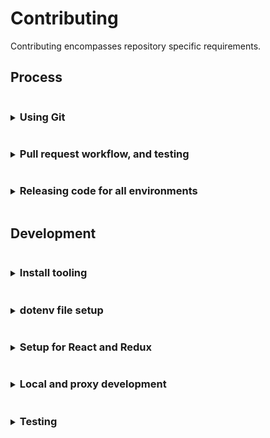 # Contributing
Contributing encompasses repository specific requirements.

## Process
<details>
<summary><h3 style="display: inline-block">Using Git</h3></summary>

Curiosity makes use of
- GitHub's fork and pull workflow.
- A linear commit process and rebasing. GitHub merge commits, and squashing are discouraged in favor of smaller independent commits

> Working directly on the main repository is highly discouraged. Continuous Integration is dependent on branch structure.

#### Main repository branches and continuous integration
Curiosity makes use of the branches `dev`, `main`.
- `dev` branch is a representation of development and `stage-beta`.
   - When a branch push happens the `dev` branch is automatically deployed for `https://console.stage.redhat.com/preview`
- `main` branch is a representation of 3 environments `stage-stable`, `prod-beta`, and `prod-stable`.
   - When a branch push happens the `main` branch is automatically deployed for `https://console.stage.redhat.com/`
   - When a release candidate tag is created for the latest commit in `main` branch it will automatically be deployed for `https://console.redhat.com/preview`
   - When the latest commit message uses the form `chore(release): [version number]` and a release tag with the same release version is created in `main` branch it will automatically be deployed for `https://console.redhat.com/`

#### Branch syncing
Linear commit history for Curiosity makes syncing concise
- `dev` is always rebased from `main`
   - typically after a release
   - or in prep for a fast-forward of `main`
- `main` is fast-forwarded from `dev`
   - typically when commits are prepared for release

</details>

<details>
<summary><h3 style="display: inline-block">Pull request workflow, and testing</h3></summary>

All development work should be handled through GitHub's fork and pull workflow.

#### Setting up a pull request
Development pull requests (PRs) should be opened against the `dev` branch. PRs directly to `main` are discouraged since branch structure
represents environment. However, exceptions are allowed, as long those updates are also rebased against the `dev` branch, for...
- bug fixes
- build updates

> If your pull request work contains any of the following warning signs 
>  - out of sync commits (is not rebased against the `dev` branch)
>  - poorly structured commits and messages
>  - any one commit relies on other commits to work at all, in the same pull request
>  - dramatic file restructures that attempt complex behavior
>  - missing, relaxed, or removed unit tests
>  - dramatic unit test snapshot updates
>  - affects any file not directly associated with the associated issue being resolved
>  - affects "many" files
>
> You will be encouraged to restructure your commits to help in review.

#### Pull request commits, messaging

Your pull request should contain Git commit messaging that follows the use of [conventional commit types](https://www.conventionalcommits.org/)
to provide consistent history and help generate [CHANGELOG.md](./CHANGELOG.md) updates.

Commit messages follow three basic guidelines
- No more than `65` characters for the first line
- If your pull request has more than a single commit you should include the pull request number in your message using the format. This additional copy is not counted towards the `65` character limit.
  ```
  [message] (#1234)
  ```
  
  You can also include the pull request number on a single commit, but
  GitHub will automatically apply the pull request number when the
  `squash` button is used on a pull request.

- Commit message formats follow the structure
  ```
  <type>(<scope>): <issue number><description>
  ```
  Where
  - Type = the type of work the commit resolves.
     - Basic types include `feat` (feature), `fix`, `chore`, `build`.
     - See [conventional commit types](https://www.conventionalcommits.org/) for additional types.
  - Scope = the area of code affected.
     - Can be a directory or filenames
     - Does not have to encompass all file names affected
  - Issue number = the Jira issue number
     - Currently, the prefix `sw-[issue number]` represents `SWATCH-[issue number]`
  - Description = what the commit work encompasses

  Example
  ```
  feat(config): sw-123 rhel, activate instance inventory
  ```
> Not all commits need an issue number. But it is encouraged you attempt to associate
> a commit with an issue for tracking. In a scenario where no issue is available
> exceptions are made for `fix`, `chore`, and `build`.

#### Pull request test failures
Creating a pull request fires the following checks through GitHub actions.
- Commit message linting, see [commit_lint.yml](./.github/workflows/commit_lint.yml)
- Code documentation linting, see [documentation_lint.yml](./.github/workflows/documentation_lint.yml)
- Pull request code linting, unit tests and repo-level integration tests, see [pull_request.yml](./.github/workflows/pull_request.yml)
- Jenkins integration testing. Currently, Jenkins re-runs the same tests being used in [pull_request.yml](./.github/workflows/pull_request.yml)

> You can always attempt to restart Jenkins testing by placing a pull request comment
> with the copy `/retest`.

To resolve failures for any GitHub actions make sure you first review the results of the test by
clicking the `checks` tab on the related pull request.

For additional information on failures for
- Commit messages, see [Pull request commits, messaging](#pull-request-commits-messaging)
- Code documentation, see [Updating code documentation]()
- Pull request code, see [Updating unit tests during development]()
- Jenkins integration can be ignored until it actively runs integration testing.

> Caching for GitHub actions and NPM packages is active. This caching allows subsequent pull request
> updates to avoid reinstalling yarn dependencies. 
> 
> Occasionally test failures can occur after recent NPM package updates either in the pull request
> itself or in a prior commit to the pull request. The most common reason for this failure presents when
> a NPM package has changed its support for different versions of NodeJS and those packages are updated
> in the `dev` branch. 
> 
> If test failures are happening shortly after a NPM package update you may need to clear the
> GitHub actions cache and restart the related tests.

</details>

<details>
<summary><h3 style="display: inline-block">Releasing code for all environments</h3></summary>

Curiosity releases code to the following environments
   - stage preview
   - stage stable
   - production preview
   - production stable

> After pushing code, or tagging, a repository hook notifies continuous integration and starts the process of
> environment updates.

#### Release for stage preview
Merging code into stage preview is simplistic
1. merge a pull request into `dev`
   ```
   pull-request -> dev -> stage preview
   ```

#### Release for stage stable
To merge code into stage stable
1. open a pull request from `dev` to `main` and merge using the `rebase` button.
   ```
   dev -> pull-request -> main -> stage stable
   ```

#### Release for production preview
To merge code into production preview
1. tag the most recent commit on `main` as a release candidate using the format, where `rc.0` index is a typical starting point.
`v[x].[x].[x]-rc.[x]`
   ```
   main -> release cadidate tag -> production preview
   ```

#### Release for production stable
To merge code into production stable a maintainer must run the release commit process locally.

   ```
   local main repo, main branch -> release commit -> origin main -> tag -> production stable
   ```

1. clone the main repository, within the repo confirm you're on the `main` branch and synced with `origin` `main`
1. run
   1. `$ git checkout main`
   1. `$ yarn`
   1. `$ yarn release --dry-run` to confirm the release output version and commits.
   1. `$ yarn release` to generate the commit and file changes.
      
      >If the version recommended should be different you can run the command with an override version following a semver format
      >  ```
      >  $ yarn release --override X.X.X
      >  ``` 
1. Confirm you now have a release commit with the format `chore(release): X.X.X` and there are updates to
   - `package.json`
   - `CHANGELOG.md`

   If there are issues with the file updates you can correct them and squish any fixes into the `chore(release): X.X.X` commit
1. Push the **SINGLE** commit to `origin` `main`
1. Using the [Curiosity GitHub releases interface](https://github.com/RedHatInsights/curiosity-frontend/releases)
   1. Draft a new release from `main` confirming you are aligned with the `chore(release): X.X.X` commit hash
   1. Create the new tag using the **SAME** semver version created by the release commit but add a `v` prefix to it, i.e. `vX.X.X`, for consistency.
   
   > To avoid issues with inconsistent Git tagging use it is recommended you use the GitHub releases interface.

</details>

## Development
<details>
<summary><h3 style="display: inline-block">Install tooling</h3></summary>

Before developing you'll need to install:
 * [NodeJS and NPM](https://nodejs.org/)
 * [Docker](https://docs.docker.com/desktop/)
   * Alternatively, you can try [Podman](https://github.com/containers/podman). [Homebrew](https://brew.sh/) can be used for the install `$ brew install podman`
 * And [Yarn](https://yarnpkg.com)

#### OS support
The tooling for Curiosity is `Mac OS` centered.

While some aspects of the tooling have been expanded for Linux there may still be issues. It is encouraged that OS tooling
changes are contributed back while maintaining existing `Mac OS` functionality.

If you are unable to test additional OS support it is imperative that code reviews take place before integrating/merging build changes.

#### NodeJS and NPM
The Curiosity build attempts to align to the current NodeJS LTS version. It is possible to test future versions of NodeJS LTS. See CI Testing for more detail. 

#### Docker and Mac
Setting [Docker](https://docs.docker.com/desktop/) up on a Mac? Install the appropriate package. Confirm everything installed correctly by trying these steps.
   1. In a terminal instance run
      ```
      $ docker run hello-world
      ```

Reference the Docker documentation for additional installation help.

#### Docker and Linux
Setting Docker up on a Linux machine may include additional steps.
  * [Docker on Linux](https://docs.docker.com/desktop/install/linux-install/)

Reference the Docker documentation for additional installation help.

#### Yarn
Once you've installed NodeJS you can use NPM to perform the [Yarn](https://yarnpkg.com) install

  ```
  $ npm install yarn -g
  ``` 
</details>

<details>
<summary><h3 style="display: inline-block">dotenv file setup</h3></summary>

"dotenv" files contain shared configuration settings across the Curiosity code and build structure. These settings are imported through [helpers](./src/common/helpers.js), or through other various `process.env.[dotenv parameter names]` within the code or build.

#### Setup basic dotenv files
Before you can start any local development you need to relax permissions associated with the platform. This
affects various aspects of both `local` and `proxy` development.

1. Create a local dotenv file in the root of `curiosity-frontend` called `.env.local` and add the following contents
    ```
    REACT_APP_DEBUG_MIDDLEWARE=true
    REACT_APP_DEBUG_ORG_ADMIN=true
    REACT_APP_DEBUG_PERMISSION_APP_ONE=subscriptions:*:*
    REACT_APP_DEBUG_PERMISSION_APP_TWO=inventory:*:*
    ```
   
#### Advanced dotenv files
The dotenv files are structured to cascade each additional dotenv file settings from a root `.env` file.
```
 .env = base dotenv file settings
 .env.local = a gitignored file to allow local settings overrides
 .env -> .env.developement = local run development settings that enhances the base .env settings file
 .env -> .env.proxy = local run proxy settings that enhances the base .env settings file
 .env -> .env.production = build modifications associated with all environments
 .env -> .env.production.local = a gitignored, dynamcially generated build modifications associated with all environments
 .env -> .env.test = tesing framework settings that enhances the base .env settings file
```

Current directly available developer/debugging/test dotenv parameters

> Technically all dotenv parameters come across as strings when imported through `process.env`. It is important to cast them accordingly if "type" is required.

| dotenv parameter                   | definition                                                                                                                                                                     |
|------------------------------------|--------------------------------------------------------------------------------------------------------------------------------------------------------------------------------|
| DEV_PORT                           | A local proxy build modification for running against a custom port                                                                                                             |
| DEV_BRANCH=stage-beta              | A local proxy build modification for running against a custom environment branch. Available options include `stage-beta`, `stage-stable`, `prod-beta`, `prod-stable`           |
| GENERATE_SOURCEMAP                 | A static boolean that disables local run source map generation only. May speed up local development re-compiles. May eventually be moved into `.env.developement`.             | 
| REACT_APP_DEBUG_DEFAULT_DATETIME   | A static string associated with overriding the assumed UI/applicaiton date in the form of `YYYYMMDD`                                                                           |
| REACT_APP_DEBUG_MIDDLEWARE         | A static boolean that activates the console state debugging messages associated with Redux.                                                                                    |
| REACT_APP_DEBUG_ORG_ADMIN          | A static boolean associated with local development only that overrides the organization admin. Useful in determining UI/application behavior when permissions are missing.     |
| REACT_APP_DEBUG_PERMISSION_APP_ONE | A static string associated with local development only that overrides RBAC associated permissions. Useful in determining UI/application behavior when permissions are missing. |
| REACT_APP_DEBUG_PERMISSION_APP_TWO | A static string associated with local development only that overrides RBAC associated permissions. Useful in determining UI/application behavior when permissions are missing. |

Current directly available build dotenv parameters

> Technically all dotenv parameters come across as strings when imported through `process.env`. It is important to cast them accordingly if "type" is required.

| dotenv parameter                                  | definition                                                                                                                                    |
|---------------------------------------------------|-----------------------------------------------------------------------------------------------------------------------------------------------|
| REACT_APP_UI_VERSION                              | A dynamically build populated package.json version reference                                                                                  |
| REACT_APP_UI_NAME                                 | A static string populated reference similar to the consoledot application name                                                                |
 | REACT_APP_UI_DISPLAY_NAME                         | A static string populated reference to the display version of the application name                                                            |
 | REACT_APP_UI_DISPLAY_CONFIG_NAME                  | A static string populated reference to the configuration version of the application name                                                      |
 | REACT_APP_UI_DISPLAY_START_NAME                   | A static string populated reference to the "sentence start" application name                                                                  |
 | REACT_APP_UI_DEPLOY_PATH_PREFIX                   | A dynamically build populated beta/preview environment path reference                                                                         |                                                               
 | REACT_APP_UI_DEPLOY_PATH_LINK_PREFIX              | A dynamically build populated beta/preview environment path reference that may or may not be equivalent to `REACT_APP_UI_DEPLOY_PATH_PREFIX`  |
 | PUBLIC_URL                                        | A dynamically prefix populated reference to where the application lives on consoledot                                                         |                                                                                                           
 | REACT_APP_UI_LINK_CONTACT_US                      | A static contact us link for populating a link reference NOT directly controlled by the application and subject to randomly changing.         |
 | REACT_APP_UI_LINK_LEARN_MORE                      | A static learn more link for populating a link reference NOT directly controlled by the application and subject to randomly changing.         |
 | REACT_APP_UI_LINK_REPORT_ACCURACY_RECOMMENDATIONS | A static mismatched content link for populating a link reference NOT directly controlled by the application and subject to randomly changing. |
 | REACT_APP_UI_DISABLED                             | A static boolean for disabling/hiding the entire UI/application                                                                               |
 | REACT_APP_UI_DISABLED_NOTIFICATIONS               | A static boolean for disabling/hiding consoledot integrated notifications/toasts                                                              |
 | REACT_APP_UI_DISABLED_TOOLBAR                     | A static boolean for disabling/hiding the UI/application product view primary toolbar                                                         |
 | REACT_APP_UI_DISABLED_TOOLBAR_GROUP_VARIANT       | A static boolean for disabling/hiding the UI/application group variant toolbar and group variant select list                                  |
 | REACT_APP_UI_DISABLED_GRAPH                       | A static boolean for disabling/hiding the UI/application graph card(s)                                                                        |
 | REACT_APP_UI_DISABLED_TABLE                       | A static boolean for disabling/hiding ALL UI/application inventory displays                                                                   |
 | REACT_APP_UI_DISABLED_TABLE_HOSTS                 | A static boolean for disabling/hiding ALL UI/application host inventory displays                                                              |
 | REACT_APP_UI_DISABLED_TABLE_INSTANCES             | A static boolean for disabling/hiding ALL UI/application instances inventory displays                                                         |
 | REACT_APP_UI_DISABLED_TABLE_SUBSCRIPTIONS         | A static boolean for disabling/hiding ALL UI/application subscription inventory displays                                                      |
 | REACT_APP_UI_LOGGER_ID                            | A static string associated with the session storage name of debugger log files                                                                |
 | REACT_APP_UI_LOGGER_FILE                          | A static string associated with the session storage file name download of debugger log files.                                                 |
 | REACT_APP_UI_WINDOW_ID                            | A static string associated with accessing browser console UI/application methods such as `$ curiosity.UI_VERSION`                             |
 | REACT_APP_AJAX_TIMEOUT                            | A static number associated with the milliseconds ALL AJAX/XHR/Fetch calls timeout.                                                            |
 | REACT_APP_AJAX_CACHE                              | A static number associated with the milliseconds ALL AJAX/XHR/Fetch calls have their response cache timeout.                                  |
 | REACT_APP_SELECTOR_CACHE                          | Currently NOT used, originally associated with the cache, similar to `REACT_APP_AJAX_CACHE` but for transformed Redux selectors.              |
 | REACT_APP_CONFIG_SERVICE_LOCALES_COOKIE           | A static string associated with the platform cookie name used to store locale information                                                     |
 | REACT_APP_CONFIG_SERVICE_LOCALES_DEFAULT_LNG      | A static string associated with the UI/application default locale language                                                                    |
 | REACT_APP_CONFIG_SERVICE_LOCALES_DEFAULT_LNG_DESC | A static string describing the UI/application default locale language                                                                         |
 | REACT_APP_CONFIG_SERVICE_LOCALES                  | A dynamically prefixed string referencing a JSON resource for available UI/application locales                                                |
 | REACT_APP_CONFIG_SERVICE_LOCALES_PATH             | A dynamically prefixed string referencing JSON resources for available UI/application locale strings                                          |
 | REACT_APP_CONFIG_SERVICE_LOCALES_EXPIRE           | A dynamically prefixed string referencing the milliseconds the UI/application locale strings/files expire                                     |
 | REACT_APP_SERVICES_RHSM_VERSION                   | A static string referencing the RHSM API spec                                                                                                 |
 | REACT_APP_SERVICES_RHSM_REPORT                    | A static string referencing the RHSM API spec                                                                                                 |
 | REACT_APP_SERVICES_RHSM_TALLY                     | A static tokenized string referencing the RHSM API spec                                                                                       |
 | REACT_APP_SERVICES_RHSM_CAPACITY                  | A static tokenized string referencing the RHSM API spec                                                                                       |
 | REACT_APP_SERVICES_RHSM_CAPACITY_DEPRECATED       | A static tokenized string referencing the RHSM API spec                                                                                       |
 | REACT_APP_SERVICES_RHSM_INVENTORY                 | A static string referencing the RHSM API spec                                                                                                 |
 | REACT_APP_SERVICES_RHSM_INVENTORY_GUESTS          | A static tokenized string referencing the RHSM API spec                                                                                       |
 | REACT_APP_SERVICES_RHSM_INVENTORY_INSTANCES       | A static string referencing the RHSM API spec                                                                                                 |
 | REACT_APP_SERVICES_RHSM_INVENTORY_SUBSCRIPTIONS   | A static string referencing the RHSM API spec                                                                                                 |
 | REACT_APP_SERVICES_RHSM_OPTIN                     | A static tokenized string referencing the RHSM API spec                                                                                       |

</details>

<details>
<summary><h3 style="display: inline-block">Setup for React and Redux</h3></summary>

Various 

</details>

<details>
<summary><h3 style="display: inline-block">Local and proxy development</h3></summary>
</details>

<details>
<summary><h3 style="display: inline-block">Testing</h3></summary>
</details>
